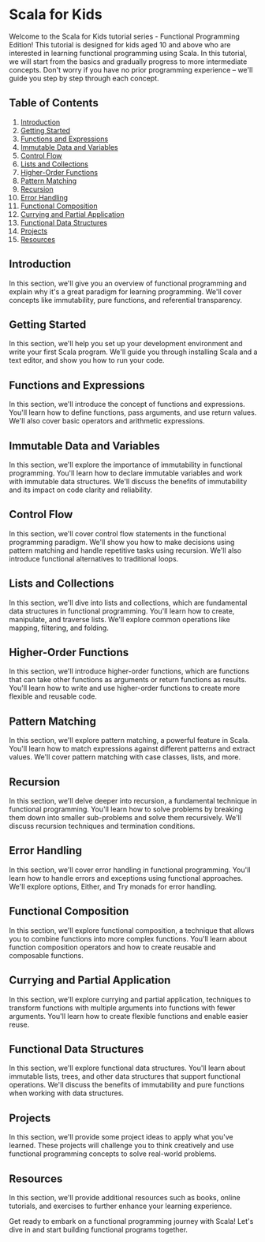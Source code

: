 # Scala for Kids

Welcome to the Scala for Kids tutorial series - Functional Programming Edition! This tutorial is designed for kids aged 10 and above who are interested in learning functional programming using Scala. In this tutorial, we will start from the basics and gradually progress to more intermediate concepts. Don't worry if you have no prior programming experience – we'll guide you step by step through each concept.

## Table of Contents

1. [Introduction](#introduction)
2. [Getting Started](#getting-started)
3. [Functions and Expressions](#functions-and-expressions)
4. [Immutable Data and Variables](#immutable-data-and-variables)
5. [Control Flow](#control-flow)
6. [Lists and Collections](#lists-and-collections)
7. [Higher-Order Functions](#higher-order-functions)
8. [Pattern Matching](#pattern-matching)
9. [Recursion](#recursion)
10. [Error Handling](#error-handling)
11. [Functional Composition](#functional-composition)
12. [Currying and Partial Application](#currying-and-partial-application)
13. [Functional Data Structures](#functional-data-structures)
14. [Projects](#projects)
15. [Resources](#resources)

## Introduction

In this section, we'll give you an overview of functional programming and explain why it's a great paradigm for learning programming. We'll cover concepts like immutability, pure functions, and referential transparency.

## Getting Started

In this section, we'll help you set up your development environment and write your first Scala program. We'll guide you through installing Scala and a text editor, and show you how to run your code.

## Functions and Expressions

In this section, we'll introduce the concept of functions and expressions. You'll learn how to define functions, pass arguments, and use return values. We'll also cover basic operators and arithmetic expressions.

## Immutable Data and Variables

In this section, we'll explore the importance of immutability in functional programming. You'll learn how to declare immutable variables and work with immutable data structures. We'll discuss the benefits of immutability and its impact on code clarity and reliability.

## Control Flow

In this section, we'll cover control flow statements in the functional programming paradigm. We'll show you how to make decisions using pattern matching and handle repetitive tasks using recursion. We'll also introduce functional alternatives to traditional loops.

## Lists and Collections

In this section, we'll dive into lists and collections, which are fundamental data structures in functional programming. You'll learn how to create, manipulate, and traverse lists. We'll explore common operations like mapping, filtering, and folding.

## Higher-Order Functions

In this section, we'll introduce higher-order functions, which are functions that can take other functions as arguments or return functions as results. You'll learn how to write and use higher-order functions to create more flexible and reusable code.

## Pattern Matching

In this section, we'll explore pattern matching, a powerful feature in Scala. You'll learn how to match expressions against different patterns and extract values. We'll cover pattern matching with case classes, lists, and more.

## Recursion

In this section, we'll delve deeper into recursion, a fundamental technique in functional programming. You'll learn how to solve problems by breaking them down into smaller sub-problems and solve them recursively. We'll discuss recursion techniques and termination conditions.

## Error Handling

In this section, we'll cover error handling in functional programming. You'll learn how to handle errors and exceptions using functional approaches. We'll explore options, Either, and Try monads for error handling.

## Functional Composition

In this section, we'll explore functional composition, a technique that allows you to combine functions into more complex functions. You'll learn about function composition operators and how to create reusable and composable functions.

## Currying and Partial Application

In this section, we'll explore currying and partial application, techniques to transform functions with multiple arguments into functions with fewer arguments. You'll learn how to create flexible functions and enable easier reuse.

## Functional Data Structures

In this section, we'll explore functional data structures. You'll learn about immutable lists, trees, and other data structures that support functional operations. We'll discuss the benefits of immutability and pure functions when working with data structures.

## Projects

In this section, we'll provide some project ideas to apply what you've learned. These projects will challenge you to think creatively and use functional programming concepts to solve real-world problems.

## Resources

In this section, we'll provide additional resources such as books, online tutorials, and exercises to further enhance your learning experience.

Get ready to embark on a functional programming journey with Scala! Let's dive in and start building functional programs together.
